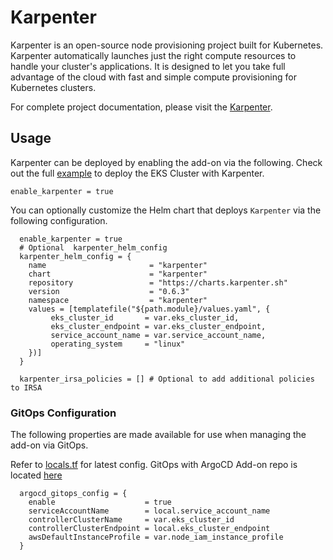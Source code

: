 # Karpenter

Karpenter is an open-source node provisioning project built for Kubernetes. Karpenter automatically launches just the right compute resources to handle your cluster's applications. It is designed to let you take full advantage of the cloud with fast and simple compute provisioning for Kubernetes clusters.

For complete project documentation, please visit the [Karpenter](https://karpenter.sh/docs/getting-started/).

## Usage

Karpenter can be deployed by enabling the add-on via the following. Check out the full [example](https://github.com/aws-ia/terraform-aws-eks-blueprints/blob/main/modules/kubernetes-addons/karpenter/locals.tf) to deploy the EKS Cluster with Karpenter.

```hcl
enable_karpenter = true
```

You can optionally customize the Helm chart that deploys `Karpenter` via the following configuration.

```hcl
  enable_karpenter = true
  # Optional  karpenter_helm_config
  karpenter_helm_config = {
    name                       = "karpenter"
    chart                      = "karpenter"
    repository                 = "https://charts.karpenter.sh"
    version                    = "0.6.3"
    namespace                  = "karpenter"
    values = [templatefile("${path.module}/values.yaml", {
         eks_cluster_id       = var.eks_cluster_id,
         eks_cluster_endpoint = var.eks_cluster_endpoint,
         service_account_name = var.service_account_name,
         operating_system     = "linux"
    })]
  }

  karpenter_irsa_policies = [] # Optional to add additional policies to IRSA
```

### GitOps Configuration
The following properties are made available for use when managing the add-on via GitOps.

Refer to [locals.tf](modules/kubernetes-addons/karpenter/locals.tf) for latest config. GitOps with ArgoCD Add-on repo is located [here](https://github.com/aws-samples/eks-blueprints-add-ons/blob/main/chart/values.yaml)

```hcl
  argocd_gitops_config = {
    enable                    = true
    serviceAccountName        = local.service_account_name
    controllerClusterName     = var.eks_cluster_id
    controllerClusterEndpoint = local.eks_cluster_endpoint
    awsDefaultInstanceProfile = var.node_iam_instance_profile
  }
```
